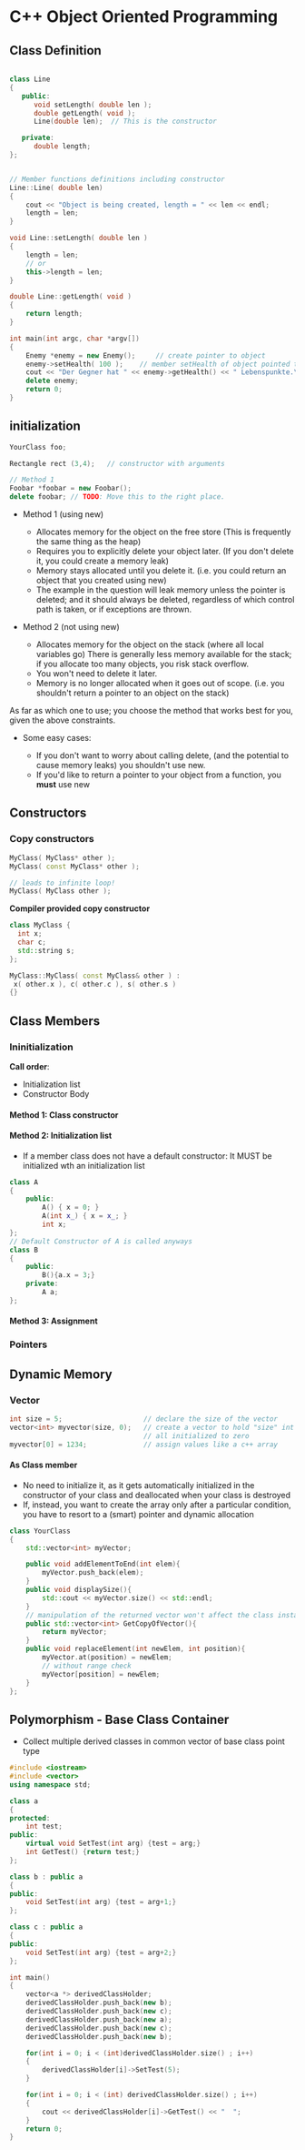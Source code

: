 # C++ Object Oriented Programming


## Class Definition

```cpp

class Line
{
   public:
      void setLength( double len );
      double getLength( void );
      Line(double len);  // This is the constructor

   private:
      double length;
};


// Member functions definitions including constructor
Line::Line( double len)
{
    cout << "Object is being created, length = " << len << endl;
    length = len;
}

void Line::setLength( double len )
{
    length = len;
    // or
	this->length = len;
}

double Line::getLength( void )
{
    return length;
}

```





```cpp
int main(int argc, char *argv[])
{
    Enemy *enemy = new Enemy();		// create pointer to object
    enemy->setHealth( 100 );	// member setHealth of object pointed to by enemy
    cout << "Der Gegner hat " << enemy->getHealth() << " Lebenspunkte.\n";
    delete enemy;
    return 0;
}
```

## initialization

```cpp
YourClass foo;

Rectangle rect (3,4);	// constructor with arguments

// Method 1
Foobar *foobar = new Foobar();
delete foobar; // TODO: Move this to the right place.


```


* Method 1 (using new)

    - Allocates memory for the object on the free store (This is frequently the same thing as the heap)
    - Requires you to explicitly delete your object later. (If you don't delete it, you could create a memory leak)
    - Memory stays allocated until you delete it. (i.e. you could return an object that you created using new)
    - The example in the question will leak memory unless the pointer is deleted; and it should always be deleted, regardless of which control path is taken, or if exceptions are thrown.

* Method 2 (not using new)

    - Allocates memory for the object on the stack (where all local variables go) There is generally less memory available for the stack; if you allocate too many objects, you risk stack overflow.
    - You won't need to delete it later.
    - Memory is no longer allocated when it goes out of scope. (i.e. you shouldn't return a pointer to an object on the stack)

As far as which one to use; you choose the method that works best for you, given the above constraints.

* Some easy cases:

    - If you don't want to worry about calling delete, (and the potential to cause memory leaks) you shouldn't use new.
    - If you'd like to return a pointer to your object from a function, you **must** use new


## Constructors
### Copy constructors

```cpp
MyClass( MyClass* other );
MyClass( const MyClass* other );

// leads to infinite loop!
MyClass( MyClass other );
```

**Compiler provided copy constructor**

```cpp
class MyClass {
  int x;
  char c;
  std::string s;
};
```
```cpp
MyClass::MyClass( const MyClass& other ) :
 x( other.x ), c( other.c ), s( other.s )
{}
```


## Class Members

### Ininitialization
**Call order**:
- Initialization list
- Constructor Body

#### Method 1: Class constructor
#### Method 2: Initialization list
- If a member class does not have a default constructor: It MUST be initialized wth an initialization list

```cpp
class A
{
    public:
        A() { x = 0; }
        A(int x_) { x = x_; }
        int x;
};
// Default Constructor of A is called anyways
class B
{
    public:
        B(){a.x = 3;}
    private:
        A a;
};
```
#### Method 3: Assignment

### Pointers



## Dynamic Memory


### Vector



```cpp
int size = 5;                    // declare the size of the vector
vector<int> myvector(size, 0);   // create a vector to hold "size" int's
                                 // all initialized to zero
myvector[0] = 1234;              // assign values like a c++ array
```


#### As Class member
-  No need to initialize it, as it gets automatically initialized in the constructor of your class and deallocated when your class is destroyed
- If, instead, you want to create the array only after a particular condition, you have to resort to a (smart) pointer and dynamic allocation

```cpp
class YourClass
{
    std::vector<int> myVector;

	public void addElementToEnd(int elem){
    	myVector.push_back(elem);
    }
    public void displaySize(){
    	std::cout << myVector.size() << std::endl;
    }
    // manipulation of the returned vector won't affect the class instance
    public std::vector<int> GetCopyOfVector(){
    	return myVector;
    }
    public void replaceElement(int newElem, int position){
		myVector.at(position) = newElem;
        // without range check
        myVector[position] = newElem;
    }
};
```

## Polymorphism - Base Class Container
- Collect multiple derived classes in common vector of base class point type

```cpp
#include <iostream>
#include <vector>
using namespace std;

class a
{
protected:
    int test;
public:
    virtual void SetTest(int arg) {test = arg;}
    int GetTest() {return test;}
};

class b : public a
{
public:
    void SetTest(int arg) {test = arg+1;}
};

class c : public a
{
public:
    void SetTest(int arg) {test = arg+2;}
};

int main()
{
    vector<a *> derivedClassHolder;
    derivedClassHolder.push_back(new b);
    derivedClassHolder.push_back(new c);
    derivedClassHolder.push_back(new a);
    derivedClassHolder.push_back(new c);
    derivedClassHolder.push_back(new b);

    for(int i = 0; i < (int)derivedClassHolder.size() ; i++)
    {
        derivedClassHolder[i]->SetTest(5);
    }

    for(int i = 0; i < (int) derivedClassHolder.size() ; i++)
    {
        cout << derivedClassHolder[i]->GetTest() << "  ";
    }
    return 0;
}

```
